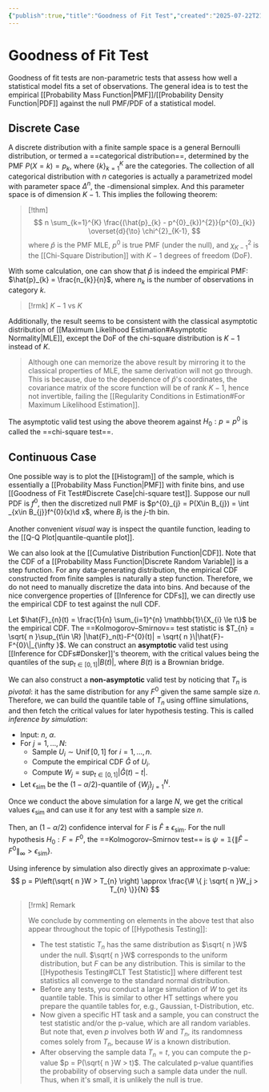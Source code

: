 ```yaml
---
{"publish":true,"title":"Goodness of Fit Test","created":"2025-07-22T21:17:40","modified":"2025-07-23T22:46:02","cssclasses":"","state":"done","sup":["[[Hypothesis Testing]]"],"aliases":null,"type":"note"}
---
```



# Goodness of Fit Test

Goodness of fit tests are non-parametric tests that assess how well a statistical model fits a set of observations.
The general idea is to test the empirical [[Probability Mass Function\|PMF]]/[[Probability Density Function\|PDF]] against the null PMF/PDF of a statistical model.

## Discrete Case

A discrete distribution with a finite sample space is a general Bernoulli distribution, or termed a ==categorical distribution==, determined by the PMF $P(X=k)=p_{k}$, where $\{ k \}_{k=1}^{K}$ are the categories.
The collection of all categorical distribution with $n$ categories is actually a parametrized model with parameter space $\Delta ^{n}$, the -dimensional simplex. And this parameter space is of dimension $K-1$.
This implies the following theorem:

> [!thm]
> $$
> n \sum_{k=1}^{K} \frac{(\hat{p}_{k} - p^{0}_{k})^{2}}{p^{0}_{k}} \overset{d}{\to} \chi^{2}_{K-1},
> $$
where $\hat{p}$ is the PMF MLE, $p^{0}$ is true PMF (under the null), and $\chi^{2}_{K-1}$ is the [[Chi-Square Distribution]] with $K-1$ degrees of freedom (DoF).

With some calculation, one can show that $\hat{p}$ is indeed the empirical PMF: $\hat{p}_{k} = \frac{n_{k}}{n}$, where $n_{k}$ is the number of observations in category $k$.

> [!rmk] $K-1$ vs $K$
>
Additionally, the result seems to be consistent with the classical asymptotic distribution of [[Maximum Likelihood Estimation#Asymptotic Normality\|MLE]], except the DoF of the chi-square distribution is $K-1$ instead of $K$.
>
> Although one can memorize the above result by mirroring it to the classical properties of MLE, the same derivation will not go through. This is because, due to the dependence of $\hat{p}$'s coordinates, the covariance matrix of the score function will be of rank $K-1$, hence not invertible, failing the [[Regularity Conditions in Estimation#For Maximum Likelihood Estimation]].

The asymptotic valid test using the above theorem against $H_{0}: p = p^{0}$ is called the ==chi-square test==.

## Continuous Case

One possible way is to plot the [[Histogram]] of the sample, which is essentially a [[Probability Mass Function\|PMF]] with finite bins, and use [[Goodness of Fit Test#Discrete Case\|chi-square test]]. Suppose our null PDF is $f^{0}$, then the discretized null PMF is $p^{0}_{j} = P(X\in B_{j}) = \int _{x\in B_{j}}f^{0}(x)\d x$, where $B_{j}$ is the $j$-th bin.

Another convenient *visual* way is inspect the quantile function, leading to the [[Q-Q Plot\|quantile-quantile plot]].

We can also look at the [[Cumulative Distribution Function\|CDF]]. Note that the CDF of a [[Probability Mass Function\|Discrete Random Variable]] is a step function. For any data-generating distribution, the empirical CDF constructed from finite samples is naturally a step function. Therefore, we do not need to manually discretize the data into bins. And because of the nice convergence properties of [[Inference for CDFs]], we can directly use the empirical CDF to test against the null CDF.

Let $\hat{F}_{n}(t) = \frac{1}{n} \sum_{i=1}^{n} \mathbb{1}\{X_{i} \le t\}$ be the empirical CDF. The ==Kolmogorov–Smirnov== test statistic is $T_{n} = \sqrt{ n }\sup_{t\in \R} |\hat{F}_n(t)-F^{0}(t)| = \sqrt{ n }\|\hat{F}-F^{0}\|_{\infty }$.
We can construct an **asymptotic** valid test using [[Inference for CDFs#Donsker]]'s theorem, with the critical values being the quantiles of the $\sup_{t\in[0,1]}|B(t)|$, where $B(t)$ is a Brownian bridge.

We can also construct a **non-asymptotic** valid test by noticing that $T_n$ is *pivotal*: it has the same distribution for any $F^{0}$ given the same sample size $n$. Therefore, we can build the quantile table of $T_{n}$ using offline simulations, and then fetch the critical values for later hypothesis testing. This is called *inference by simulation*:

- Input: $n$, $\alpha$.
- For $j=1,\ldots,N$:
	- Sample $U_{i} \sim \operatorname{Unif}[0,1]$ for $i=1,\dots,n$.
	- Compute the empirical CDF $\hat{G}$ of $U_{i}$.
	- Compute $W_{j} = \sup_{t\in[0,1]} |\hat{G}(t)-t|$.
- Let $\epsilon _{\mathrm{sim}}$ be the $(1- \alpha/2)$-quantile of $\{ W_{j} \}_{j=1}^{N}$.

Once we conduct the above simulation for a large $N$, we get the critical values $\epsilon _{\mathrm{sim}}$ and can use it for any test with a sample size $n$.

Then, an $(1-\alpha /2)$ confidence interval for $F$ is $\hat{F} \pm \epsilon _{\mathrm{sim}}$.
For the null hypothesis $H_{0}: F = F^{0}$, the ==Kolmogorov–Smirnov test== is $\psi = \mathbb{1}\{ \| \hat{F}-F^{0} \|_{\infty} > \epsilon _{\mathrm{sim}} \}$.

Using inference by simulation also directly gives an approximate p-value:
$$
p = P\left(\sqrt{ n }W > T_{n}  \right) \approx \frac{\# \{ j: \sqrt{ n }W_j > T_{n} \}}{N}
$$

> [!rmk] Remark
>
> We conclude by commenting on elements in the above test that also appear throughout the topic of [[Hypothesis Testing]]:
> - The test statistic $T_n$ has the same distribution as $\sqrt{ n }W$ under the null. $\sqrt{ n }W$ corresponds to the uniform distribution, but $F$ can be any distribution. This is similar to the [[Hypothesis Testing#CLT Test Statistic]] where different test statistics all converge to the standard normal distribution.
> - Before any tests, you conduct a large simulation of $W$ to get its quantile table. This is similar to other HT settings where you prepare the quantile tables for, e.g., Gaussian, t-Distribution, etc.
> - Now given a specific HT task and a sample, you can construct the test statistic and/or the p-value, which are all random variables. But note that, even $p$ involves both $W$ and $T_{n}$, its randomness comes solely from $T_{n}$, because $W$ is a known distribution.
> - After observing the sample data $T_n = t$, you can compute the p-value $p = P(\sqrt{ n }W > t)$. The calculated p-value quantifies the probability of observing such a sample data under the null. Thus, when it's small, it is unlikely the null is true.
